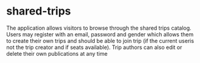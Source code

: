 # shared-trips

The application allows visitors to browse through the shared trips catalog. Users may register with an email,
password and gender which allows them to create their own trips and should be able to join trip (if the current useris not the trip creator and if seats available).
Trip authors can also edit or delete their own publications at any time
